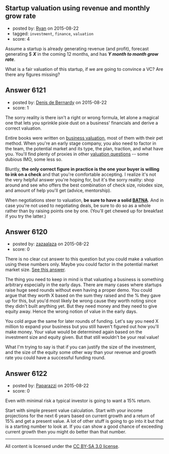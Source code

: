 ## Startup valuation using revenue and monthly grow rate

- posted by: [Ryan](https://stackexchange.com/users/171062/ryan) on 2015-08-22
- tagged: `investment`, `finance`, `valuation`
- score: 4

Assume a startup is already generating revenue (and profit), forecast generating $ ***X*** in the coming 12 months, and has ***Y month to month grow rate***.

What is a fair valuation of this startup, if we are going to convince a VC?
Are there any figures missing?

 


## Answer 6121

- posted by: [Denis de Bernardy](https://stackexchange.com/users/182468/denis-de-bernardy) on 2015-08-22
- score: 1

The sorry reality is there isn't a right or wrong formula, let alone a magical one that lets you sprinkle pixie dust on a business' financials and derive a correct valuation.

Entire books were written on [business valuation](https://en.wikipedia.org/wiki/Business_valuation), most of them with their pet method. When you're an early stage company, you also need to factor in the team, the potential market and its type, the plan, traction, and what have you. You'll find plenty of proxies in other [valuation questions](https://startups.stackexchange.com/questions/tagged/valuation) -- some dubious IMO, some less so.

Bluntly, **the only correct figure in practice is the one your buyer is willing to ink on a check** and that you're comfortable accepting. I realize it's not the very helpful answer you're hoping for, but it's the sorry reality: shop around and see who offers the best combination of check size, rolodex size, and amount of help you'll get (advice, mentorship).

When negotiations steer to valuation, **be sure to have a solid [BATNA](https://en.wikipedia.org/wiki/Best_alternative_to_a_negotiated_agreement)**. And in case you're not used to negotiating deals, be sure to do so as a whole rather than by raising points one by one. (You'll get chewed up for breakfast if you try the latter.)


## Answer 6120

- posted by: [zazaalaza](https://stackexchange.com/users/4672194/zazaalaza) on 2015-08-22
- score: 0

<p>There is no clear cut answer to this question but you could make a valuation using these numbers only. Maybe you could factor in the potential market market size. <a href="https://startups.stackexchange.com/a/6031/4161">See this answer</a>.</p>

<p>The thing you need to keep in mind is that valuating a business is something arbitrary especially in the early days. There are many cases where startups raise huge seed rounds without even having a proper demo. You could argue that they worth X based on the sum they raised and the % they gave up for this, but you'd most likely be wrong cause they worth noting since they didn't built anything yet. But they need money and they need to give equity away. Hence the wrong notion of value in the early days.</p>

<p>You cold argue the same for later rounds of funding. Let's say you need X million to expand your business but you still haven't figured out how you'll make money. Your value would be determined again based on the investment size and equity given. But that still wouldn't be your real value!</p>

<p>What I'm trying to say is that if you can justify the size of the investment, and the size of the equity some other way than your revenue and growth rate you could have a successful funding round.</p>



## Answer 6122

- posted by: [Paparazzi](https://stackexchange.com/users/300272/paparazzi) on 2015-08-22
- score: 0

Even with minimal risk a typical investor is going to want a 15% return. 

Start with simple present value calculation.  Start with your income projections for the next 6 years based on current growth and a return of 15% and get a present value.  A lot of other stuff is going to go into it but that is a starting number to look at.  If you can show a good chance of exceeding current growth then you might do better than that number.  



---

All content is licensed under the [CC BY-SA 3.0 license](https://creativecommons.org/licenses/by-sa/3.0/).
